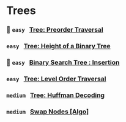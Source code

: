 # Trees  

### 🌟 `easy` &nbsp; [Tree: Preorder Traversal](https://www.hackerrank.com/challenges/)

### `easy` &nbsp; [Tree: Height of a Binary Tree](https://www.hackerrank.com/challenges/)

### 🌟 `easy` &nbsp; [Binary Search Tree : Insertion](https://www.hackerrank.com/challenges/)

### `easy` &nbsp; [Tree: Level Order Traversal](https://www.hackerrank.com/challenges/)

### `medium` &nbsp; [Tree: Huffman Decoding](https://www.hackerrank.com/challenges/)

### `medium` &nbsp; [Swap Nodes [Algo]](https://www.hackerrank.com/challenges/) 
